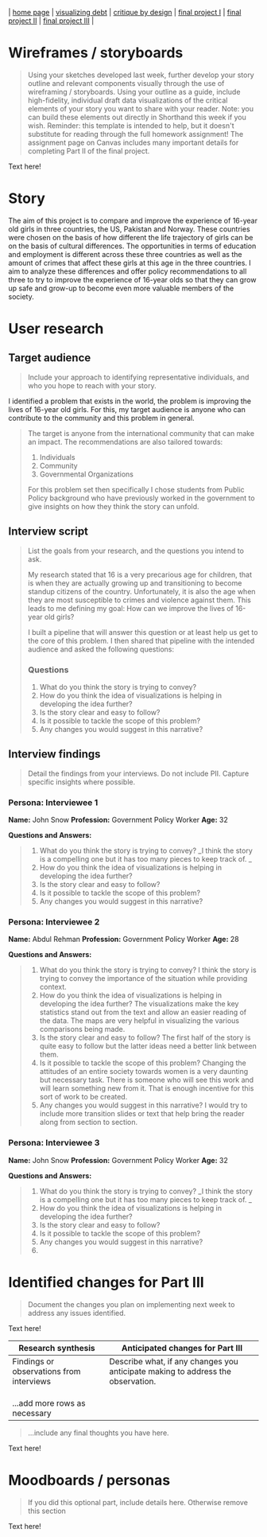 | [home page](https://cmustudent.github.io/tswd-portfolio-templates/) | [visualizing debt](visualizing-government-debt) | [critique by design](critique-by-design) | [final project I](final-project-part-one) | [final project II](final-project-part-two) | [final project III](final-project-part-three) |

# Wireframes / storyboards
> Using your sketches developed last week, further develop your story outline and relevant components visually through the use of wireframing / storyboards. Using your outline as a guide, include high-fidelity, individual draft data visualizations of the critical elements of your story you want to share with your reader. Note: you can build these elements out directly in Shorthand this week if you wish.  Reminder: this template is intended to help, but it doesn't substitute for reading through the full homework assignment!  The assignment page on Canvas includes many important details for completing Part II of the final project. 

Text here!

# Story
The aim of this project is to compare and improve the experience of 16-year old girls in three countries, the US, Pakistan and Norway. These countries were chosen on the basis of how different the life trajectory of girls can be on the basis of cultural differences. The opportunities in terms of education and employment is different across these three countries as well as the amount of crimes that affect these girls at this age in the three countries. 
I aim to analyze these differences and offer policy recommendations to all three to try to improve the experience of 16-year olds so that they can grow up safe and grow-up to become even more valuable members of the society. 

# User research 

## Target audience

> Include your approach to identifying representative individuals, and who you hope to reach with your story.
> 
I identified a problem that exists in the world, the problem is improving the lives of 16-year old girls. For this, my target audience is anyone who can contribute to the community and this problem in general.
> The target is anyone from the international community that can make an impact. The recommendations are also tailored towards:
> 1. Individuals
> 2. Community
> 3. Governmental Organizations
>
>For this problem set then specifically I chose students from Public Policy background who have previously worked in the government to give insights on how they think the story can unfold.
> 
## Interview script
> List the goals from your research, and the questions you intend to ask.
>
> My research stated that 16 is a very precarious age for children, that is when they are actually growing up and transitioning to become standup citizens of the country. Unfortunately, it is also the age when they are most susceptible to crimes and violence against them. This leads to me defining my goal:
> How can we improve the lives of 16-year old girls?
>
> I built a pipeline that will answer this question or at least help us get to the core of this problem. I then shared that pipeline with the intended audience and asked the following questions:
> 
> ### Questions
> 1. What do you think the story is trying to convey?
> 2. How do you think the idea of visualizations is helping in developing the idea further?
> 3. Is the story clear and easy to follow?
> 4. Is it possible to tackle the scope of this problem?
> 5. Any changes you would suggest in this narrative?


## Interview findings
> Detail the findings from your interviews.  Do not include PII.  Capture specific insights where possible.

### Persona: Interviewee 1
**Name:** John Snow
**Profession:** Government Policy Worker
**Age:** 32

**Questions and Answers:**
> 1. What do you think the story is trying to convey?
>    _I think the story is a compelling one but it has too many pieces to keep track of. _
> 3. How do you think the idea of visualizations is helping in developing the idea further?
> 4. Is the story clear and easy to follow?
> 5. Is it possible to tackle the scope of this problem?
> 6. Any changes you would suggest in this narrative?


### Persona: Interviewee 2
**Name:** Abdul Rehman
**Profession:** Government Policy Worker
**Age:** 28

**Questions and Answers:**
> 1. What do you think the story is trying to convey?
>    I think the story is trying to convey the importance of the situation while providing context. 
> 2. How do you think the idea of visualizations is helping in developing the idea further?
>    The visualizations make the key statistics stand out from the text and allow an easier reading of the data. The maps are
>    very helpful in visualizing the various comparisons being made. 
> 3. Is the story clear and easy to follow?
>    The first half of the story is quite easy to follow but the latter ideas need a better link between them.
> 4. Is it possible to tackle the scope of this problem?
>    Changing the attitudes of an entire society towards women is a very daunting but necessary task. There is someone
>    who will see this work and will learn something new from it. That is enough incentive for this sort of work to be
>    created.
> 5. Any changes you would suggest in this narrative?
>    I would try to include more transition slides or text that help bring the reader along from section to section.

### Persona: Interviewee 3
**Name:** John Snow
**Profession:** Government Policy Worker
**Age:** 32

**Questions and Answers:**
> 1. What do you think the story is trying to convey?
>    _I think the story is a compelling one but it has too many pieces to keep track of. _
> 3. How do you think the idea of visualizations is helping in developing the idea further?
> 4. Is the story clear and easy to follow?
> 5. Is it possible to tackle the scope of this problem?
> 6. Any changes you would suggest in this narrative?
> 7. 
# Identified changes for Part III
> Document the changes you plan on implementing next week to address any issues identified.  

Text here!

| Research synthesis                       | Anticipated changes for Part III                                                |
|------------------------------------------|---------------------------------------------------------------------------------|
| Findings or observations from interviews | Describe what, if any changes you anticipate making to address the observation. |
|                                          |                                                                                 |
|                                          |                                                                                 |
|                                          |                                                                                 |
| ...add more rows as necessary            |                                                                                 |

> ...include any final thoughts you have here. 

Text here!

# Moodboards / personas
> If you did this optional part, include details here.  Otherwise remove this section

Text here!

